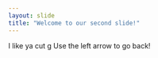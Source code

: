 ```yaml
---
layout: slide
title: "Welcome to our second slide!"
---
```

I like ya cut g
Use the left arrow to go back!
